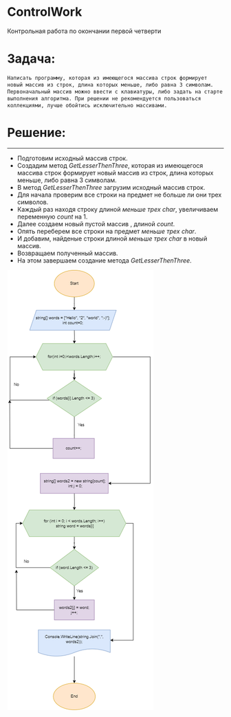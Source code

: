 # ControlWork
Контрольная работа по окончании первой четверти
# Задача:

```
Написать программу, которая из имеющегося массива строк формирует новый массив из строк, длина которых меньше, либо равна 3 символам.
Первоначальный массив можно ввести с клавиатуры, либо задать на старте выполнения алгоритма. При решении не рекомендуется пользоваться коллекциями, лучше обойтись исключительно массивами.
```
# Решение:
---
* Подготовим исходный массив строк. 
*  Создадим метод *GetLesserThenThree*, которая из имеющегося массива строк формирует новый массив из строк, длина которых меньше, либо равна 3 символам.
* В метод *GetLesserThenThree* загрузим исходный массив строк.
*  Для начала проверим все строки на предмет не больше ли они трех символов.
* Каждый раз находя строку длиной *меньше трех char*, увеличиваем переменную *count* на 1.
* Далее создаем новый пустой массив , длиной *count*.
* Опять переберем все строки на предмет *меньше трех char*.
* И добавим, найденые строки длиной *меньше трех char* в новый массив.
* Возвращаем полученный массив.
* На этом завершаем создание метода *GetLesserThenThree*.
 
 ![Ссылка!](https://github.com/Ikar730/ControlWork/blob/6bfa557d01bd553f20674cea4aeab3a94cc9ffd9/ControlWork.png)
